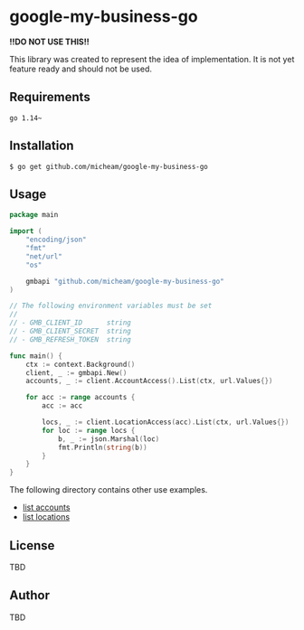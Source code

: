 # google-my-business-go

**!!DO NOT USE THIS!!**

This library was created to represent the idea of implementation. 
It is not yet feature ready and should not be used.

## Requirements
`go 1.14~`

## Installation
```shell
$ go get github.com/micheam/google-my-business-go
```

## Usage

```go
package main

import (
	"encoding/json"
	"fmt"
	"net/url"
	"os"

	gmbapi "github.com/micheam/google-my-business-go"
)

// The following environment variables must be set
//
// - GMB_CLIENT_ID      string
// - GMB_CLIENT_SECRET  string
// - GMB_REFRESH_TOKEN  string

func main() {
	ctx := context.Background()
	client, _ := gmbapi.New()
	accounts, _ := client.AccountAccess().List(ctx, url.Values{})

	for acc := range accounts {
		acc := acc

		locs, _ := client.LocationAccess(acc).List(ctx, url.Values{})
		for loc := range locs {
			b, _ := json.Marshal(loc)
			fmt.Println(string(b))
		}
	}
}
```

The following directory contains other use examples.

- [list accounts](example/list-accounts)
- [list locations](example/list-all-locations)

## License
TBD

## Author
TBD

